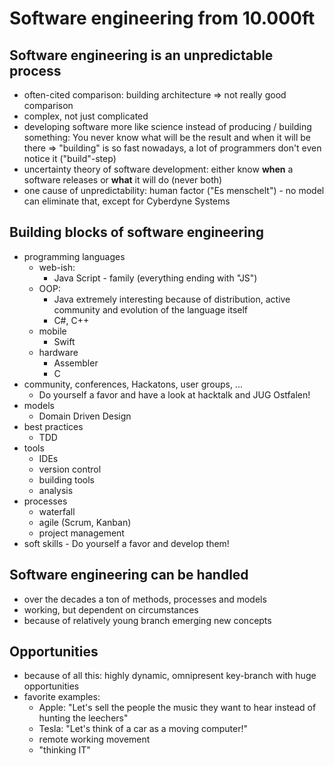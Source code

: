 # Software engineering from 10.000ft
## Software engineering is an unpredictable process
- often-cited comparison: building architecture => not really good comparison
- complex, not just complicated
- developing software more like science instead of producing / building something: You never know what will be the result and when it will be there => "building" is so fast nowadays, a lot of programmers don't even notice it ("build"-step)
- uncertainty theory of software development: either know __when__ a software releases or __what__ it will do (never both)
- one cause of unpredictability: human factor ("Es menschelt") - no model can eliminate that, except for Cyberdyne Systems

## Building blocks of software engineering
- programming languages
    - web-ish:
        - Java Script - family (everything ending with "JS")
    - OOP:
        - Java extremely interesting because of distribution, active community and evolution of the language itself
        - C#, C++
    - mobile
        - Swift
    - hardware
        - Assembler
        - C
- community, conferences, Hackatons, user groups, ...
    - Do yourself a favor and have a look at hacktalk and JUG Ostfalen! 
- models
    - Domain Driven Design
- best practices
    - TDD
- tools
    - IDEs
    - version control
    - building tools
    - analysis
- processes
    - waterfall
    - agile (Scrum, Kanban)
    - project management
- soft skills - Do yourself a favor and develop them! 

## Software engineering can be handled
- over the decades a ton of methods, processes and models
- working, but dependent on circumstances
- because of relatively young branch emerging new concepts

## Opportunities
- because of all this: highly dynamic, omnipresent key-branch with huge opportunities
- favorite examples: 
    - Apple: "Let's sell the people the music they want to hear instead of hunting the leechers"
    - Tesla: "Let's think of a car as a moving computer!"
    - remote working movement
    - "thinking IT"